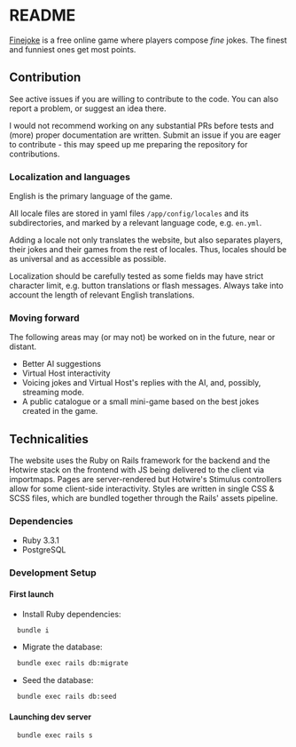 # README

[Finejoke](https://finejoke.lol) is a free online game where players compose *fine* jokes. The finest and funniest ones get most points.

## Contribution

See active issues if you are willing to contribute to the code. You can also report a problem, or suggest an idea there.

I would not recommend working on any substantial PRs before tests and (more) proper documentation are written. Submit an issue if you are eager to contribute - this may speed up me preparing the repository for contributions.

### Localization and languages

English is the primary language of the game.

All locale files are stored in yaml files `/app/config/locales` and its subdirectories, and marked by a relevant language code, e.g. `en.yml`.

Adding a locale not only translates the website, but also separates players, their jokes and their games from the rest of locales. Thus, locales should be as universal and as accessible as possible.

Localization should be carefully tested as some fields may have strict character limit, e.g. button translations or flash messages. Always take into account the length of relevant English translations.

### Moving forward

The following areas may (or may not) be worked on in the future, near or distant.

- Better AI suggestions
- Virtual Host interactivity
- Voicing jokes and Virtual Host's replies with the AI, and, possibly, streaming mode.
- A public catalogue or a small mini-game based on the best jokes created in the game.

## Technicalities

The website uses the Ruby on Rails framework for the backend and the Hotwire stack on the frontend with JS being delivered to the client via importmaps. Pages are server-rendered but Hotwire's Stimulus controllers allow for some client-side interactivity. Styles are written in single CSS & SCSS files, which are bundled together through the Rails' assets pipeline.

### Dependencies
- Ruby 3.3.1
- PostgreSQL

### Development Setup
#### First launch
- Install Ruby dependencies:
```sh
  bundle i
```

- Migrate the database:
```sh
  bundle exec rails db:migrate
```

- Seed the database:
```sh
  bundle exec rails db:seed
```

#### Launching dev server
```sh
  bundle exec rails s
```
